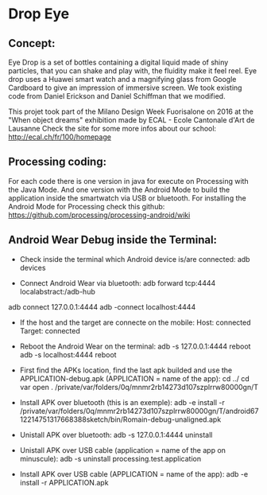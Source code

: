 # Drop Eye

## Concept:
Eye Drop is a set of bottles containing a digital liquid made of shiny particles, that you can shake and play with, the fluidity make it feel reel. Eye drop uses a Huawei smart watch and a magnifying glass from Google Cardboard to give an impression of immersive screen. 
We took existing code from Daniel Erickson and Daniel Schiffman that we modified.

This projet took part of the Milano Design Week Fuorisalone on 2016 at the "When object dreams" exhibition made by ECAL - Ecole Cantonale d'Art de Lausanne
Check the site for some more infos about our school:
http://ecal.ch/fr/100/homepage

## Processing coding:
For each code there is one version in java for execute on Processing with the Java Mode. And one version with the Android Mode to build the application inside the smartwatch via USB or bluetooth.
For installing the Android Mode for Processing check this github:
https://github.com/processing/processing-android/wiki

## Android Wear Debug inside the Terminal:
- Check inside the terminal which Android device is/are connected:
adb devices

- Connect Android Wear via bluetooth:
adb forward tcp:4444 localabstract:/adb-hub

adb connect 127.0.0.1:4444
adb -connect localhost:4444

- If the host and the target are connecte on the mobile:
Host: connected
Target: connected

- Reboot the Android Wear on the terminal:
adb -s 127.0.0.1:4444 reboot
adb -s localhost:4444 reboot

- First find the APKs location, find the last apk builded and use the APPLICATION-debug.apk (APPLICATION = name of the app):
cd ../
cd var
open .
/private/var/folders/0q/mnmr2rb14273d107szplrrw80000gn/T

- Install APK over bluetooth (this is an exemple):
adb -e install -r /private/var/folders/0q/mnmr2rb14273d107szplrrw80000gn/T/android6712214751317668388sketch/bin/Romain-debug-unaligned.apk

- Unistall APK over bluetooth:
adb -s 127.0.0.1:4444 uninstall

- Unistall APK  over USB cable (application = name of the app on minuscule):
adb -s uninstall processing.test.application

- Install APK over USB cable (APPLICATION = name of the app):
adb -e install -r APPLICATION.apk
